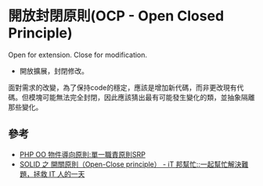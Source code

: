 # 開放封閉原則(OCP - Open Closed Principle)
Open for extension. Close for modification.
- 開放擴展，封閉修改。

面對需求的改變，為了保持code的穩定，應該是增加新代碼，而非更改現有代碼。但模塊可能無法完全封閉，因此應該猜出最有可能發生變化的類，並抽象隔離那些變化。

## 參考
- [PHP OO 物件導向原則:單一職責原則SRP](https://wadehuanglearning.blogspot.com/2017/08/php-oo.html)
- [SOLID 之 開關原則（Open-Close principle） - iT 邦幫忙::一起幫忙解決難題，拯救 IT 人的一天](https://ithelp.ithome.com.tw/articles/10192105)